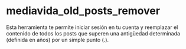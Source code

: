 # mediavida_old_posts_remover
Esta herramienta te permite iniciar sesión en tu cuenta y reemplazar el contenido de todos los posts que superen una antigüedad determinada (definida en años) por un simple punto (.).
